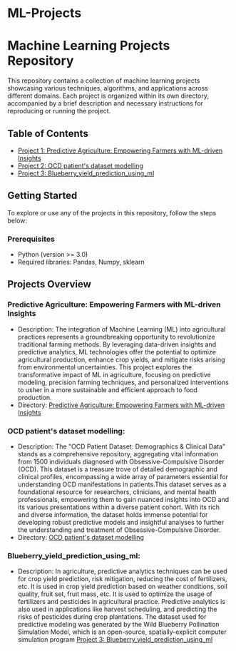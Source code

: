 # ML-Projects
# Machine Learning Projects Repository

This repository contains a collection of machine learning projects showcasing various techniques, algorithms, and applications across different domains. Each project is organized within its own directory, accompanied by a brief description and necessary instructions for reproducing or running the project.

## Table of Contents

- [Project 1: Predictive Agriculture: Empowering Farmers with ML-driven Insights](Predictive_Agriculture.ipynb)
- [Project 2: OCD patient's dataset modelling](OCD_patient's_dataset_modelling.ipynb)
- [Project 3: Blueberry_yield_prediction_using_ml](Blueberry_yield_prediction_using_ml.ipynb)
## Getting Started

To explore or use any of the projects in this repository, follow the steps below:

### Prerequisites

- Python (version >= 3.0)
- Required libraries: Pandas, Numpy, sklearn

## Projects Overview

### Predictive Agriculture: Empowering Farmers with ML-driven Insights

- Description: The integration of Machine Learning (ML) into agricultural practices represents a groundbreaking opportunity to revolutionize traditional farming methods. By leveraging data-driven insights and predictive analytics, ML technologies offer the potential to optimize agricultural production, enhance crop yields, and mitigate risks arising from environmental uncertainties. This project explores the transformative impact of ML in agriculture, focusing on predictive modeling, precision farming techniques, and personalized interventions to usher in a more sustainable and efficient approach to food production.
- Directory: [Predictive Agriculture: Empowering Farmers with ML-driven Insights](Predictive_Agriculture.ipynb)

  
### OCD patient's dataset modelling:
- Description: The "OCD Patient Dataset: Demographics & Clinical Data" stands as a comprehensive repository, aggregating vital information from 1500 individuals diagnosed with Obsessive-Compulsive Disorder (OCD). This dataset is a treasure trove of detailed demographic and clinical profiles, encompassing a wide array of parameters essential for understanding OCD manifestations in patients.This dataset serves as a foundational resource for researchers, clinicians, and mental health professionals, empowering them to gain nuanced insights into OCD and its various presentations within a diverse patient cohort. With its rich and diverse information, the dataset holds immense potential for developing robust predictive models and insightful analyses to further the understanding and treatment of Obsessive-Compulsive Disorder.
- Directory: [OCD patient's dataset modelling](OCD_patient's_dataset_modelling.ipynb)

### Blueberry_yield_prediction_using_ml:
- Description: In agriculture, predictive analytics techniques can be used for crop yield prediction, risk mitigation, reducing the cost of fertilizers, etc. It is used in crop yield prediction based on weather conditions, soil quality, fruit set, fruit mass, etc. It is used to optimize the usage of fertilizers and pesticides in agricultural practice. Predictive analytics is also used in applications like harvest scheduling, and predicting the risks of pesticides during crop plantations. The dataset used for predictive modeling was generated by the Wild Blueberry Pollination Simulation Model, which is an open-source, spatially-explicit computer simulation program
[Project 3: Blueberry_yield_prediction_using_ml](Blueberry_yield_prediction_using_ml.ipynb)
